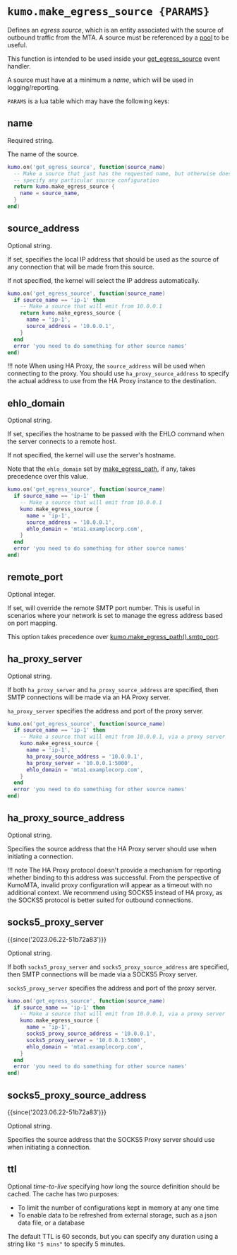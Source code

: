 # `kumo.make_egress_source {PARAMS}`

Defines an *egress source*, which is an entity associated with the source of
outbound traffic from the MTA.  A source must be referenced by a
[pool](make_egress_pool.md) to be useful.

This function is intended to be used inside your
[get_egress_source](../events/get_egress_source.md) event handler.

A source must have at a minimum a *name*, which will be used in logging/reporting.

`PARAMS` is a lua table which may have the following keys:

## name

Required string.

The name of the source.

```lua
kumo.on('get_egress_source', function(source_name)
  -- Make a source that just has the requested name, but otherwise doesn't
  -- specify any particular source configuration
  return kumo.make_egress_source {
    name = source_name,
  }
end)
```

## source_address

Optional string.

If set, specifies the local IP address that should be used as the source of any
connection that will be made from this source.

If not specified, the kernel will select the IP address automatically.


```lua
kumo.on('get_egress_source', function(source_name)
  if source_name == 'ip-1' then
    -- Make a source that will emit from 10.0.0.1
    return kumo.make_egress_source {
      name = 'ip-1',
      source_address = '10.0.0.1',
    }
  end
  error 'you need to do something for other source names'
end)
```

!!! note
    When using HA Proxy, the `source_address` will be used when connecting to the proxy.
    You should use `ha_proxy_source_address` to specify the actual address to use
    from the HA Proxy instance to the destination.

## ehlo_domain

Optional string.

If set, specifies the hostname to be passed with the EHLO command when the server connects to a remote host.

If not specified, the kernel will use the server's hostname.

Note that the `ehlo_domain` set by [make_egress_path](make_egress_path.md), if any,
takes precedence over this value.

```lua
kumo.on('get_egress_source', function(source_name)
  if source_name == 'ip-1' then
    -- Make a source that will emit from 10.0.0.1
    kumo.make_egress_source {
      name = 'ip-1',
      source_address = '10.0.0.1',
      ehlo_domain = 'mta1.examplecorp.com',
    }
  end
  error 'you need to do something for other source names'
end)
```

## remote_port

Optional integer.

If set, will override the remote SMTP port number. This is useful in scenarios
where your network is set to manage the egress address based on port mapping.

This option takes precedence over
[kumo.make_egress_path().smtp_port](make_egress_path.md#smtp_port).

## ha_proxy_server

Optional string.

If both `ha_proxy_server` and `ha_proxy_source_address` are specified, then
SMTP connections will be made via an HA Proxy server.

`ha_proxy_server` specifies the address and port of the proxy server.

```lua
kumo.on('get_egress_source', function(source_name)
  if source_name == 'ip-1' then
    -- Make a source that will emit from 10.0.0.1, via a proxy server
    kumo.make_egress_source {
      name = 'ip-1',
      ha_proxy_source_address = '10.0.0.1',
      ha_proxy_server = '10.0.0.1:5000',
      ehlo_domain = 'mta1.examplecorp.com',
    }
  end
  error 'you need to do something for other source names'
end)
```

## ha_proxy_source_address

Optional string.

Specifies the source address that the HA Proxy server should use when
initiating a connection.

!!! note
   The HA Proxy protocol doesn't provide a mechanism for reporting
   whether binding to this address was successful.  From the perspective
   of KumoMTA, invalid proxy configuration will appear as a timeout
   with no additional context.  We recommend using SOCKS5 instead
   of HA proxy, as the SOCKS5 protocol is better suited for outbound
   connections.

## socks5_proxy_server

{{since('2023.06.22-51b72a83')}}

Optional string.

If both `socks5_proxy_server` and `socks5_proxy_source_address` are specified, then
SMTP connections will be made via a SOCKS5 Proxy server.

`socks5_proxy_server` specifies the address and port of the proxy server.

```lua
kumo.on('get_egress_source', function(source_name)
  if source_name == 'ip-1' then
    -- Make a source that will emit from 10.0.0.1, via a proxy server
    kumo.make_egress_source {
      name = 'ip-1',
      socks5_proxy_source_address = '10.0.0.1',
      socks5_proxy_server = '10.0.0.1:5000',
      ehlo_domain = 'mta1.examplecorp.com',
    }
  end
  error 'you need to do something for other source names'
end)
```

## socks5_proxy_source_address

{{since('2023.06.22-51b72a83')}}

Optional string.

Specifies the source address that the SOCKS5 Proxy server should use when
initiating a connection.

## ttl

Optional *time-to-live* specifying how long the source definition should be
cached.  The cache has two purposes:

* To limit the number of configurations kept in memory at any one time
* To enable data to be refreshed from external storage, such as a json data
  file, or a database

The default TTL is 60 seconds, but you can specify any duration using a string
like `"5 mins"` to specify 5 minutes.

